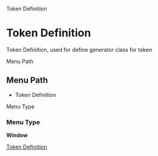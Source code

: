 
Token Definition
# Token Definition


Token Definition, used for define generator class for token

Menu Path
## Menu Path



- Token Definition

Menu Type
### Menu Type

**Window**


[Token Definition](functional-guide/window/window-token-definition.md)
